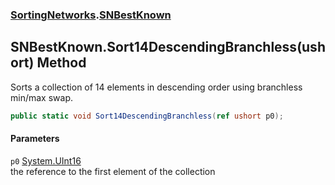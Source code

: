### [SortingNetworks](./SortingNetworks.md 'SortingNetworks').[SNBestKnown](./SortingNetworks-SNBestKnown.md 'SortingNetworks.SNBestKnown')
## SNBestKnown.Sort14DescendingBranchless(ushort) Method
Sorts a collection of 14 elements in descending order using branchless min/max swap.  
```csharp
public static void Sort14DescendingBranchless(ref ushort p0);
```
#### Parameters
<a name='SortingNetworks-SNBestKnown-Sort14DescendingBranchless(ushort)-p0'></a>
`p0` [System.UInt16](https://docs.microsoft.com/en-us/dotnet/api/System.UInt16 'System.UInt16')  
the reference to the first element of the collection  
  
